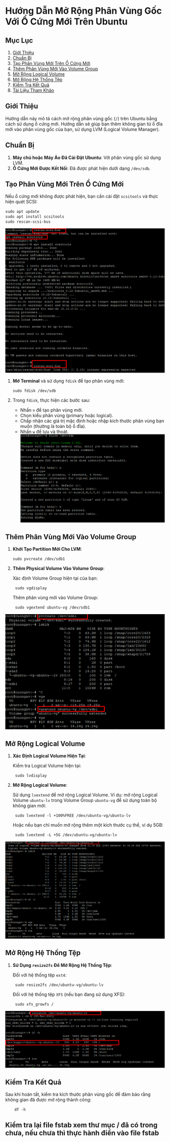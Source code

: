 # Hướng Dẫn Mở Rộng Phân Vùng Gốc Với Ổ Cứng Mới Trên Ubuntu

## Mục Lục
1. [Giới Thiệu](#giới-thiệu)
2. [Chuẩn Bị](#chuẩn-bị)
3. [Tạo Phân Vùng Mới Trên Ổ Cứng Mới](#tạo-phân-vùng-mới-trên-ổ-cứng-mới)
4. [Thêm Phân Vùng Mới Vào Volume Group](#thêm-phân-vùng-mới-vào-volume-group)
5. [Mở Rộng Logical Volume](#mở-rộng-logical-volume)
6. [Mở Rộng Hệ Thống Tệp](#mở-rộng-hệ-thống-tệp)
7. [Kiểm Tra Kết Quả](#kiểm-tra-kết-quả)
8. [Tài Liệu Tham Khảo](#tài-liệu-tham-khảo)

## Giới Thiệu

Hướng dẫn này mô tả cách mở rộng phân vùng gốc (`/`) trên Ubuntu bằng cách sử dụng ổ cứng mới. Hướng dẫn sẽ giúp bạn thêm không gian từ ổ đĩa mới vào phân vùng gốc của bạn, sử dụng LVM (Logical Volume Manager).

## Chuẩn Bị

1. **Máy chủ hoặc Máy Ảo Đã Cài Đặt Ubuntu**: Với phân vùng gốc sử dụng LVM.
2. **Ổ Cứng Mới Được Kết Nối**: Đã được phát hiện dưới dạng `/dev/sdb`.

## Tạo Phân Vùng Mới Trên Ổ Cứng Mới

Nếu ổ cứng mới không được phát hiện, bạn cần cài đặt `scsitools` và thực hiện quét SCSI:

    sudo apt update
    sudo apt install scsitools
    sudo rescan-scsi-bus
 ![Command Prompt](https://github.com/cuongnvvietis/NhanHoa/blob/main/Docs/Esxi/Picture/Disk/Screenshot_110.png)
  
1. **Mở Terminal** và sử dụng `fdisk` để tạo phân vùng mới:

       sudo fdisk /dev/sdb

2. Trong `fdisk`, thực hiện các bước sau:
   - Nhấn `n` để tạo phân vùng mới.
   - Chọn kiểu phân vùng (primary hoặc logical).
   - Chấp nhận các giá trị mặc định hoặc nhập kích thước phân vùng bạn muốn (thường là toàn bộ ổ đĩa).
   - Nhấn `w` để lưu và thoát.
 ![Command Prompt](https://github.com/cuongnvvietis/NhanHoa/blob/main/Docs/Esxi/Picture/Disk/Screenshot_111.png)
## Thêm Phân Vùng Mới Vào Volume Group

1. **Khởi Tạo Partition Mới Cho LVM**:

       sudo pvcreate /dev/sdb1

2. **Thêm Physical Volume Vào Volume Group**:

   Xác định Volume Group hiện tại của bạn:

        sudo vgdisplay

   Thêm phân vùng mới vào Volume Group:

        sudo vgextend ubuntu-vg /dev/sdb1
 ![Command Prompt](https://github.com/cuongnvvietis/NhanHoa/blob/main/Docs/Esxi/Picture/Disk/Screenshot_112.png)
## Mở Rộng Logical Volume

1. **Xác Định Logical Volume Hiện Tại**:

   Kiểm tra Logical Volume hiện tại:

        sudo lvdisplay

2. **Mở Rộng Logical Volume**:

   Sử dụng `lvextend` để mở rộng Logical Volume. Ví dụ: mở rộng Logical Volume `ubuntu-lv` trong Volume Group `ubuntu-vg` để sử dụng toàn bộ không gian mới:

        sudo lvextend -l +100%FREE /dev/ubuntu-vg/ubuntu-lv

   Hoặc nếu bạn chỉ muốn mở rộng thêm một kích thước cụ thể, ví dụ 5GB:

        sudo lvextend -L +5G /dev/ubuntu-vg/ubuntu-lv
 ![Command Prompt](https://github.com/cuongnvvietis/NhanHoa/blob/main/Docs/Esxi/Picture/Disk/Screenshot_113.png)
## Mở Rộng Hệ Thống Tệp

1. **Sử Dụng `resize2fs` Để Mở Rộng Hệ Thống Tệp**:

   Đối với hệ thống tệp `ext4`:

        sudo resize2fs /dev/ubuntu-vg/ubuntu-lv

   Đối với hệ thống tệp `XFS` (nếu bạn đang sử dụng XFS):

        sudo xfs_growfs /
 ![Command Prompt](https://github.com/cuongnvvietis/NhanHoa/blob/main/Docs/Esxi/Picture/Disk/Screenshot_114.png)
## Kiểm Tra Kết Quả

Sau khi hoàn tất, kiểm tra kích thước phân vùng gốc để đảm bảo rằng không gian đã được mở rộng thành công:

        df -h
## Kiểm tra lại file fstab xem thư mục / đã có trong chưa, nếu chưa thì thực hành điền vào file fstab
